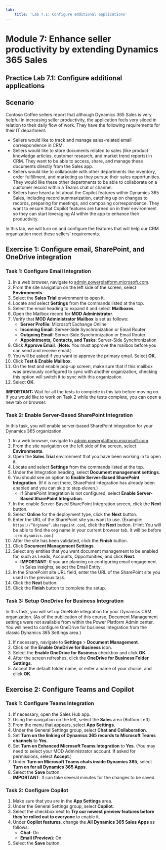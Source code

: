 ```yaml
---
lab:
    title: 'Lab 7.1: Configure additional applications'
---
```


# Module 7: Enhance seller productivity by extending Dynamics 365 Sales

## Practice Lab 7.1: Configure additional applications

## Scenario

Contoso Coffee sellers report that although Dynamics 365 Sales is very helpful in increasing seller productivity, the application feels very siloed in relation to their daily flow of work. They have the following requirements for their IT department:
- Sellers would like to track and manage sales-related email correspondence in CRM.
- Sellers would like to store documents related to sales (like product knowledge articles, customer research, and market trend reports) in CRM. They want to be able to access, share, and manage these documents directly from the Sales app.
- Sellers would like to collaborate with other departments like inventory, order fulfillment, and marketing as they pursue their sales opportunities. They would like these other departments to be able to collaborate on a customer record within a Teams chat or channel.
- Sellers have heard a lot about the Copilot features within Dynamics 365 Sales, including record summarization, catching up on changes to records, preparing for meetings, and composing correspondence. They want to ensure that Copilot features are turned on in their environment so they can start leveraging AI within the app to enhance their productivity.

In this lab, we will turn on and configure the features that will help our CRM organization meet these sellers' requirements.

## Exercise 1: Configure email, SharePoint, and OneDrive integration
### Task 1: Configure Email Integration
1. In a web browser, navigate to [admin.powerplatform.microsoft.com](https://admin.powerplatform.microsoft.com/).
2. From the site navigation on the left side of the screen, select **Environments**.
3. Select the **Sales Trial** environment to open it.
4. Locate and select **Settings** from the commands listed at the top.
5. Select the email heading to expand it and select **Mailboxes**.
6. Open the Mailbox record for **MOD Administrator**.
7. Verify that **MOD Administrator Mailbox** is set as follows:
   - **Server Profile**: Microsoft Exchange Online
   - **Incoming Email**: Server-Side Synchronization or Email Router
   - **Outgoing Email**: Server-Side Synchronization or Email Router
   - **Appointments, Contacts, and Tasks**: Server-Side Synchronization
8. Click **Approve Email**. (**Note:** You must approve the mailbox before you can send and receive email.)
9. You will be asked if you want to approve the primary email. Select **OK**.
10. Click **Test & Enable Mailbox**.
11. On the test and enable pop-up screen, make sure that if this mailbox was previously configured to sync with another organization, checking this option will switch it to sync with this organization.
12. Select **OK**.

**IMPORTANT:** Wait for all the tests to complete in this tab before moving on. If you would like to work on Task 2 while the tests complete, you can open a new tab or browser.

### Task 2: Enable Server-Based SharePoint Integration
In this task, you will enable server-based SharePoint integration for your Dynamics 365 organization.

1. In a web browser, navigate to [admin.powerplatform.microsoft.com](https://admin.powerplatform.microsoft.com/).
2. From the site navigation on the left side of the screen, select **Environments**.
3. Open the **Sales Trial** environment that you have been working in to open it.
4. Locate and select **Settings** from the commands listed at the top.
5. Under the Integration heading, select **Document management settings**.
6. You should see an option to **Enable Server-Based SharePoint Integration**. (If it is not there, SharePoint integration has already been enabled and you can skip to step eleven.)
   - If SharePoint Integration is not configured, select **Enable Server-Based SharePoint Integration**.
7. In the enable Server-Based SharePoint Integration screen, click the **Next** button.
8. Select **Online** for the deployment type, click the **Next** button.
9. Enter the URL of the SharePoint site you want to use. (Example: `https://”Orgname”.sharepoint.com`), click the **Next** button. (Hint: You will be able to find the org name in your current browser tab. It will be before `.crm.dynamics.com`.)
10. After the site has been validated, click the **Finish** button.
11. Click **Document Management Settings**.
12. Select any entities that you want document management to be enabled for, such as Leads, Accounts, Opportunities, and click **Next**.
    - **IMPORTANT**: If you are planning on configuring email engagement in Sales insights, select the Email Entity.
13. In the SharePoint site URL field, enter the URL of the SharePoint site you used in the previous task.
14. Click the **Next** button.
15. Click the **Finish** button to complete the setup.

### Task 3: Setup OneDrive for Business Integration
In this task, you will set up OneNote integration for your Dynamics CRM organization. (As of the publication of this course, Document Management settings were not available from within the Power Platform Admin center. You will need to configure OneDrive for business integration from the classic Dynamics 365 Settings area.)
1. If necessary, navigate to **Settings** > **Document Management**.
2. Click on the **Enable OneDrive for Business** icon.
3. Select the **Enable OneDrive for Business** checkbox and click **OK**.
4. After the screen refreshes, click the **OneDrive for Business Folder Settings**.
5. Accept the default folder name, or enter a name of your choice, and click **OK**.

## Exercise 2: Configure Teams and Copilot 
### Task 1: Configure Teams Integration
1. If necessary, open the Sales Hub app.
2. Using the navigation on the left, select the **Sales** area (Bottom Left).
3. From the menu that appears, select **App Settings**.
4. Under the General Settings group, select **Chat and Collaboration**.
5. Set **Turn on the linking of Dynamics 365 records to Microsoft Teams channels** to **Yes**.
6. Set **Turn on Enhanced Microsoft Teams Integration** to **Yes**. (You may need to select your MOD Administrator account. If asked for permissions, select **Accept**.)
7. Under **Turn on Microsoft Teams chats inside Dynamics 365**, select **Turn on for all Dynamics 365 Apps**.
8. Select the **Save** button.  
   **IMPORTANT**: It can take several minutes for the changes to be saved.

### Task 2: Configure Copilot
1. Make sure that you are in the **App Settings** area.
2. Under the General Settings group, select **Copilot**.
3. Select the checkbox next to **Try our newest preview features before they’re rolled out to everyone** to enable it.
4. Under **Copilot features**, change the **All Dynamics 365 Sales Apps** as follows:
   - **Chat**: On
   - **Email (Preview)**: On
5. Select the **Save** button.
